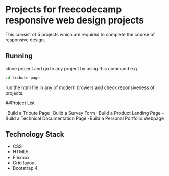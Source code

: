# Projects for freecodecamp responsive web design projects 
 This consist of 5 projects which are required to complete the course of responsive design.

## Running

clone project and go to any project by using this command e.g

```bash
cd tribute-page

```
run the html file in any of modern browers and check reponsiveness of projects.

##Project List

-Build a Tribute Page
-Build a Survey Form
-Build a Product Landing Page
-Build a Technical Documentation Page
-Build a Personal Portfolio Webpage

## Technology Stack

- CSS
- HTML5
- Flexbox 
- Grid layout
- Bootstrap 4
